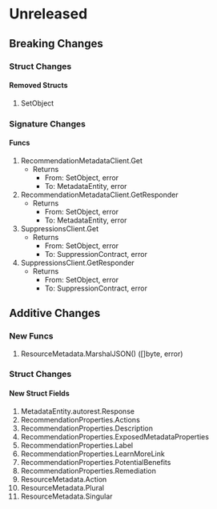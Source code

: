 # Unreleased

## Breaking Changes

### Struct Changes

#### Removed Structs

1. SetObject

### Signature Changes

#### Funcs

1. RecommendationMetadataClient.Get
	- Returns
		- From: SetObject, error
		- To: MetadataEntity, error
1. RecommendationMetadataClient.GetResponder
	- Returns
		- From: SetObject, error
		- To: MetadataEntity, error
1. SuppressionsClient.Get
	- Returns
		- From: SetObject, error
		- To: SuppressionContract, error
1. SuppressionsClient.GetResponder
	- Returns
		- From: SetObject, error
		- To: SuppressionContract, error

## Additive Changes

### New Funcs

1. ResourceMetadata.MarshalJSON() ([]byte, error)

### Struct Changes

#### New Struct Fields

1. MetadataEntity.autorest.Response
1. RecommendationProperties.Actions
1. RecommendationProperties.Description
1. RecommendationProperties.ExposedMetadataProperties
1. RecommendationProperties.Label
1. RecommendationProperties.LearnMoreLink
1. RecommendationProperties.PotentialBenefits
1. RecommendationProperties.Remediation
1. ResourceMetadata.Action
1. ResourceMetadata.Plural
1. ResourceMetadata.Singular
